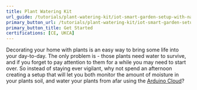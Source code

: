 ```yaml
---
title: Plant Watering Kit
url_guide: /tutorials/plant-watering-kit/iot-smart-garden-setup-with-nanorp2040
primary_button_url: /tutorials/plant-watering-kit/iot-smart-garden-setup-with-nanorp2040
primary_button_title: Get Started
certifications: [CE, UKCA]
---
```


Decorating your home with plants is an easy way to bring some life into your day-to-day. The only problem is - those plants need water to survive, and if you forget to pay attention to them for a while you may need to start over. So instead of staying ever vigilant, why not spend an afternoon creating a setup that will let you both monitor the amount of moisture in your plants soil, and water your plants from afar using the [Arduino Cloud](https://docs.arduino.cc/cloud/iot-cloud)?